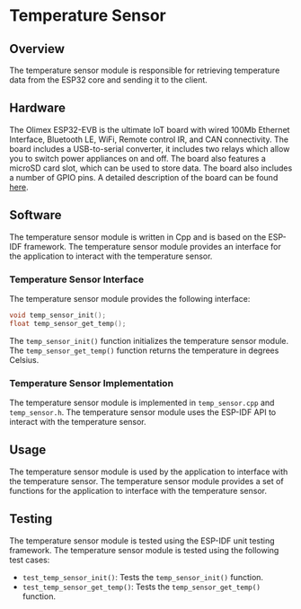# Temperature Sensor

## Overview

The temperature sensor module is responsible for retrieving temperature data from the ESP32 core and sending it to the client.

## Hardware

The Olimex ESP32-EVB is the ultimate IoT board with wired 100Mb Ethernet Interface, Bluetooth LE, WiFi, Remote control IR, and CAN connectivity. The board includes a USB-to-serial converter, it includes two relays which allow you to switch power appliances on and off. The board also features a microSD card slot, which can be used to store data. The board also includes a number of GPIO pins.
A detailed description of the board can be found [here](https://www.olimex.com/Products/IoT/ESP32/ESP32-EVB/open-source-hardware).

## Software

The temperature sensor module is written in Cpp and is based on the ESP-IDF framework. The temperature sensor module provides an interface for the application to interact with the temperature sensor.

### Temperature Sensor Interface

The temperature sensor module provides the following interface:

```cpp
void temp_sensor_init();
float temp_sensor_get_temp();
```

The `temp_sensor_init()` function initializes the temperature sensor module. The `temp_sensor_get_temp()` function returns the temperature in degrees Celsius.

### Temperature Sensor Implementation

The temperature sensor module is implemented in `temp_sensor.cpp` and `temp_sensor.h`. The temperature sensor module uses the ESP-IDF API to interact with the temperature sensor.

## Usage

The temperature sensor module is used by the application to interface with the temperature sensor. The temperature sensor module provides a set of functions for the application to interface with the temperature sensor.

## Testing

The temperature sensor module is tested using the ESP-IDF unit testing framework. The temperature sensor module is tested using the following test cases:

- `test_temp_sensor_init()`: Tests the `temp_sensor_init()` function.
- `test_temp_sensor_get_temp()`: Tests the `temp_sensor_get_temp()` function.
